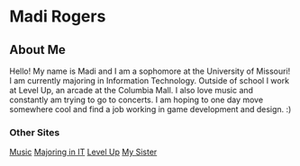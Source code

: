 <!DOCTYPE html>
<html>
<body>
  
  <h1>Madi Rogers</h1>
  <h2>About Me</h2>
  <p>Hello! My name is Madi and I am a sophomore at the University of Missouri! I am currently majoring in Information Technology. Outside of school I work at Level Up, an arcade at the Columbia Mall. I also love music and constantly am trying to go to concerts. I am hoping to one day move somewhere cool and find a job working in game development and design. :)
  
  <h3>Other Sites</h3>  
  <a href="https://github.com/madirgrs/FinalProject/blob/main/MUSIC.md">Music</a>
  <a href="https://github.com/madirgrs/FinalProject/blob/main/MAJOR.md">Majoring in IT</a>
  <a href="https://github.com/madirgrs/FinalProject/blob/main/LEVELUP.md">Level Up</a>
  <a href="https://github.com/madirgrs/FinalProject/blob/main/SISTER.md">My Sister</a>
    
  </html>
  </body>
